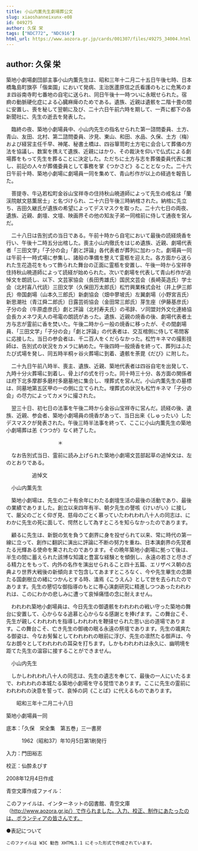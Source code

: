 ```yaml
---
title: 小山内薫先生劇場葬公文
slug: xiaoshanneixunx-e08
id: 049275
author: 久保 栄
tags: ["NDC772", "NDC916"]
html_url: https://www.aozora.gr.jp/cards/001307/files/49275_34004.html
---
```


## author: 久保 栄

築地小劇場劇団部主事小山内薫先生は、昭和三年十二月二十五日午後七時、日本橋亀島町旗亭「偕楽園」において発病、主治医蘆原信之氏看護のもとに危篤のまま四谷南寺町七番地の自宅に送られ、同日午後十一時ついに永眠せられた。宿痾の動脈硬化症による心臓麻痺のためである。遺族、近親は遺骸を二階十畳の間に安置し、喪を秘して翌朝に及び、二十六日午前六時を期して、一斉に都下の各新聞社に、先生の逝去を発表した。

　臨終の夜、築地小劇場員中、小山内先生の指名せられた第一諮問委員、土方、青山、友田、北村、第二諮問委員、汐見、東山、和田、水品、久保、土方（梅）および経営主任千早、神尾、秘書土橋は、四谷箪笥町土方宅に会合して葬儀の方法を協議し、数案を携えて遺族、近親にはかり、その裁決を仰いで仏式による劇場葬をもって先生を葬ることに決定した。ただちに土方与志を葬儀委員代表に推し、前記の人々が葬儀委員として事務を掌《つかさど》ることとなった。二十六日午前十時、築地小劇場に劇場員一同を集めて、青山杉作が以上の経過を報告した。

　菩提寺、牛込若松町金谷山宝祥寺の住持秋山暁道師によって先生の戒名は「蘭渓院献文慈薫居士」と名づけられ、二十六日午後三時納棺された。納棺に先立ち、吉田久継氏が遺族の希望によってデスマスクを取った。二十六七日の両夜、遺族、近親、劇壇、文壇、映画界その他の知友子弟一同棺前に侍して通夜を営んだ。

　二十八日は告別式の当日である。午前十時から自宅において最後の読経焼香を行い、午後十二時五分出棺した。喪主小山内徹氏をはじめ遺族、近親、劇場代表者「三田文学」「子分の会」「劇と評論」各代表者が葬列に加わった。劇場員一同は午前十一時式場に参集し、諸般の準備を整えて霊柩を迎えた。各方面から送られた生花造花をもって飾られた舞台の正面に霊柩を安置し、午後一時から宝祥寺住持秋山暁道師によって読経が始められた。次いで劇場を代表して青山杉作が追悼文を朗読し、以下、文芸家協会（長田秀雄氏）国民文芸会（長崎英造氏）学士会（北村喜八代読）三田文学（久保田万太郎氏）松竹興業株式会社（井上伊三郎氏）帝国劇場（山本久三郎氏）新劇協会（畑中蓼坡氏）左翼劇場（小野宮吉氏）新思潮社（青江舜二郎氏）日露芸術協会（金田常三郎氏）芽生座（伊藤基彦氏）子分の会（牛原虚彦氏）劇と評論（北村寿夫氏）の弔辞、ソ同盟対外文化連絡協会長カメネワ夫人の弔電の朗読があった。遺族、近親の焼香の後、劇場代表者土方与志が霊前に香を焚いた。午後二時から一般の焼香に移ったが、その間劇場員、「三田文学」「子分の会」「劇と評論」の代表者は、交互棺側に侍して弔問客に応接した。当日の参会者は、千二百人をくだらなかった。松竹キネマの撮影技師は、告別式の状況をカメラに納めた。午後四時一般焼香を終って、葬列はふたたび式場を発し、同五時半桐ヶ谷火葬場に到着、遺骸を荼毘《だび》に附した。

　二十九日午前八時半、喪主、遺族、近親、築地代表者は四谷自宅を出発して、九時十分火葬場に到着し、骨上げの式を行った。同十時三十分、各方面の関係者は府下北多摩郡多磨村多磨墓地に集合し、埋葬式を営んだ。小山内薫先生の墓標は、同墓地第五区甲の一の側に立てられた。埋葬式の状況も松竹キネマ「子分の会」の尽力によってカメラに撮された。

　翌三十日、初七日の法事を午後二時から金谷山宝祥寺に営んだ。読経の後、遺族、近親、参会者、築地小劇場員の焼香があって、当日出来《しゅったい》したデスマスクが発表された。午後三時半法事を終って、ここに小山内薫先生の築地小劇場葬は恙《つつが》なく終了した。



　　　　　　　　　　＊



　なお告別式当日、霊前に読み上げられた築地小劇場文芸部起草の追悼文は、左のとおりである。

　　　　　追悼文

　小山内薫先生

　築地小劇場は、先生の二十有余年にわたる劇壇生活の最後の活動であり、最後の業績でありました。創立以来四年有半、朝夕先生の謦咳《けいがい》に接して、厳父のごとく仰ぎ見、慈母のごとく慕っていたわれわれ八十人の同志は、にわかに先生の死に面して、愕然として為すところを知らなかったのであります。

　顧るに先生は、新鋭の気を負うて劇界に身を投ぜられて以来、常に時代の第一線に立って、創作に翻訳に演出に評論に不断の努力を重ね、日本演劇界の先覚者たる光輝ある使命を果されたのであります。その晩年築地小劇場に拠って後は、半生の間に蓄えられた該博な知識と豊富な経験とを傾倒し、永遠の若さと尽きざる精力とをもって、内外の名作を演出せられること四十五篇、エリザベス朝の古典より世界大戦後の新傾向まで包含してあますところなく、今や先生畢生の念願たる国劇樹立の緒につかんとする時、溘焉《こうえん》として世を去られたのであります。先生の懇切な御指導のもとに専心演劇研究に精進しつつあったわれわれは、このにわかの悲しみに遭って哀悼痛惜の念に耐えません。

　われわれ築地小劇場員は、今日先生の御遺骸をわれわれの戦い守った築地の舞台に安置して、心からなる追慕と心からなる感謝とを捧げます。この舞台こそ、先生が親しくわれわれを指導しわれわれを鞭撻せられた思い出の道場であります。この舞台こそ、亡き先生の御魂の眠る永遠の祭壇であります。先生の颯爽たる御姿は、今なお髣髴としてわれわれの眼前に浮び、先生の凛然たる御声は、今なお朗々としてわれわれの耳朶を打ちます。しかもわれわれは永久に、幽明境を距てた先生の温容に接することができません。

　小山内先生

　しかしわれわれ八十人の同志は、先生の遺志を奉じて、最後の一人にいたるまで、われわれの本城たる築地小劇場を守る覚悟であります。ここに先生の霊前にわれわれの決意を誓って、哀悼の詞《ことば》に代えるものであります。

　　昭和三年十二月二十八日

築地小劇場員一同













底本：「久保　栄全集　第五巻」三一書房


　　　1962（昭和37）年10月5日第1刷発行

入力：門田裕志

校正：仙酔ゑびす

2008年12月4日作成

青空文庫作成ファイル：

このファイルは、インターネットの図書館、青空文庫（http://www.aozora.gr.jp/）で作られました。入力、校正、制作にあたったのは、ボランティアの皆さんです。











●表記について


	このファイルは W3C 勧告 XHTML1.1 にそった形式で作成されています。